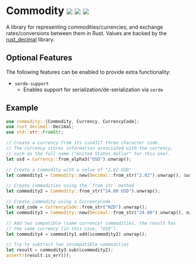 # Commodity [![](https://img.shields.io/crates/v/commodity.svg)](https://crates.io/crates/commodity) [![](https://img.shields.io/github/license/kellpossible/commodity)](https://github.com/kellpossible/commodity/blob/master/LICENSE.txt) [![](https://docs.rs/commodity/badge.svg)](https://docs.rs/commodity/)

A library for representing commodities/currencies, and exchange rates/conversions between them in Rust. Values are backed by the [rust_decimal](https://crates.io/crates/rust_decimal) library.

## Optional Features

The following features can be enabled to provide extra functionality:

+ `serde-support`
  + Enables support for serialization/de-serialization via `serde`

## Example

```rust
use commodity::{Commodity, Currency, CurrencyCode};
use rust_decimal::Decimal;
use std::str::FromStr;

// Create a currency from its iso4317 three character code.
// The currency stores information associated with the currency,
// such as the full name ("United States dollar" for this one).
let usd = Currency::from_alpha3("USD").unwrap();

// Create a commodity with a value of "2.02 USD"
let commodity1 = Commodity::new(Decimal::from_str("2.02").unwrap(), &usd);

// Create commodities using the `from_str` method
let commodity2 = Commodity::from_str("24.00 USD").unwrap();

// Create commodity using a CurrencyCode
let nzd_code = CurrencyCode::from_str("NZD").unwrap();
let commodity3 = Commodity::new(Decimal::from_str("24.00").unwrap(), nzd_code);

// Add two compatible (same currency) commodities, the result has
// the same currency (in this case, "USD").
let commodity4 = commodity1.add(&commodity2).unwrap();

// Try to subtract two incompatible commodities
let result = commodity3.sub(&commodity2);
assert!(result.is_err());
```
